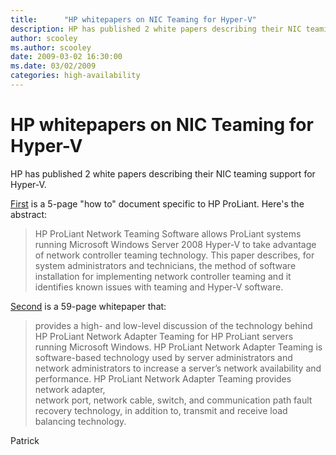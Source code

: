 ```yaml
---
title:      "HP whitepapers on NIC Teaming for Hyper-V"
description: HP has published 2 white papers describing their NIC teaming support for Hyper-V.
author: scooley
ms.author: scooley
date: 2009-03-02 16:30:00
ms.date: 03/02/2009
categories: high-availability
---
```

# HP whitepapers on NIC Teaming for Hyper-V

HP has published 2 white papers describing their NIC teaming support for Hyper-V. 

[First](http://h20000.www2.hp.com/bc/docs/support/SupportManual/c01663264/c01663264.pdf "HP whitepaper") is a 5-page "how to" document specific to HP ProLiant. Here's the abstract:

> HP ProLiant Network Teaming Software allows ProLiant systems running Microsoft Windows Server 2008 Hyper-V to take advantage of network controller teaming technology. This paper describes, for system administrators and technicians, the method of software installation for implementing network controller teaming and it identifies known issues with teaming and Hyper-V software. 

[Second](http://h20000.www2.hp.com/bc/docs/support/SupportManual/c01415139/c01415139.pdf?jumpid=reg_R1002_USEN "HP white paper") is a 59-page whitepaper that:

> provides a high- and low-level discussion of the technology behind HP ProLiant Network Adapter Teaming for HP ProLiant servers running Microsoft Windows. HP ProLiant Network Adapter Teaming is software-based technology used by server administrators and network administrators to increase a server’s network availability and performance. HP ProLiant Network Adapter Teaming provides network adapter,  
> network port, network cable, switch, and communication path fault recovery technology, in addition to, transmit and receive load balancing technology. 

Patrick
